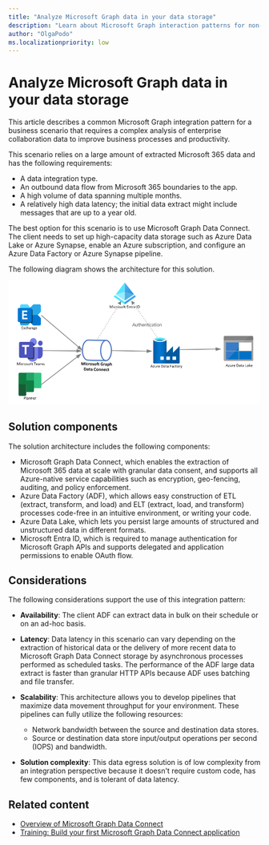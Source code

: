 ```yaml
---
title: "Analyze Microsoft Graph data in your data storage"
description: "Learn about Microsoft Graph interaction patterns for non-interactive use cases that rely on a large amount of extracted Microsoft 365 data."
author: "OlgaPodo"
ms.localizationpriority: low
---
```


# Analyze Microsoft Graph data in your data storage

This article describes a common Microsoft Graph integration pattern for a business scenario that requires a complex analysis of enterprise collaboration data to improve business processes and productivity.

This scenario relies on a large amount of extracted Microsoft 365 data and has the following requirements:

- A data integration type.
- An outbound data flow from Microsoft 365 boundaries to the app.
- A high volume of data spanning multiple months.
- A relatively high data latency; the initial data extract might include messages that are up to a year old.
  
The best option for this scenario is to use Microsoft Graph Data Connect. The client needs to set up high-capacity data storage such as Azure Data Lake or Azure Synapse, enable an Azure subscription, and configure an Azure Data Factory or Azure Synapse pipeline.

The following diagram shows the architecture for this solution.

![A diagram that shows a third-party app authenticating with Microsoft Entra ID, connecting to Microsoft Graph, and exporting content to Azure Data lake.](.././images/mgdc.png)

## Solution components

The solution architecture includes the following components:

- Microsoft Graph Data Connect, which enables the extraction of Microsoft 365 data at scale with granular data consent, and supports all Azure-native service capabilities such as encryption, geo-fencing, auditing, and policy enforcement.
- Azure Data Factory (ADF), which allows easy construction of ETL (extract, transform, and load) and ELT (extract, load, and transform) processes code-free in an intuitive environment, or writing your code.
- Azure Data Lake, which lets you persist large amounts of structured and unstructured data in different formats.
- Microsoft Entra ID, which is required to manage authentication for Microsoft Graph APIs and supports delegated and application permissions to enable OAuth flow.

## Considerations

The following considerations support the use of this integration pattern:

- **Availability**: The client ADF can extract data in bulk on their schedule or on an ad-hoc basis.

- **Latency**: Data latency in this scenario can vary depending on the extraction of historical data or the delivery of more recent data to Microsoft Graph Data Connect storage by asynchronous processes performed as scheduled tasks. The performance of the ADF large data extract is faster than granular HTTP APIs because ADF uses batching and file transfer.

- **Scalability**: This architecture allows you to develop pipelines that maximize data movement throughput for your environment. These pipelines can fully utilize the following resources:

  - Network bandwidth between the source and destination data stores.
  - Source or destination data store input/output operations per second (IOPS) and bandwidth.

- **Solution complexity**: This data egress solution is of low complexity from an integration perspective because it doesn't require custom code, has few components, and is tolerant of data latency.

## Related content

- [Overview of Microsoft Graph Data Connect](/graph/data-connect-concept-overview)
- [Training: Build your first Microsoft Graph Data Connect application](/graph/data-connect-quickstart)

